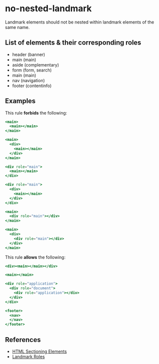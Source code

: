 # no-nested-landmark

Landmark elements should not be nested within landmark elements of the same name.

## List of elements & their corresponding roles

- header (banner)
- main (main)
- aside (complementary)
- form (form, search)
- main (main)
- nav (navigation)
- footer (contentinfo)

## Examples

This rule **forbids** the following:

```hbs
<main>
  <main></main>
</main>
```

```hbs
<main>
  <div>
    <main></main>
  </div>
</main>
```

```hbs
<div role="main">
  <main></main>
</div>
```

```hbs
<div role="main">
  <div>
    <main></main>
  </div>
</div>
```

```hbs
<main>
  <div role="main"></div>
</main>
```

```hbs
<main>
  <div>
    <div role="main"></div>
  </div>
</main>
```

This rule **allows** the following:

```hbs
<div><main></main></div>
```

```hbs
<main></main>
```

```hbs
<div role="application">
  <div role="document">
    <div role="application"></div>
  </div>
</div>
```

```hbs
<footer>
  <nav>
  </nav>
</footer>
```

## References

- [HTML Sectioning Elements](https://www.w3.org/TR/wai-aria-practices-1.1/#html-sectioning-elements)
- [Landmark Roles](https://www.w3.org/TR/wai-aria-1.1/#landmark_roles)

